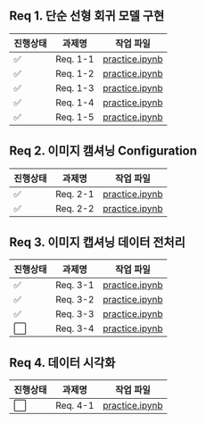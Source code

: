 ## Req 1. 단순 선형 회귀 모델 구현

| 진행상태           | 과제명              | 작업 파일                   |
| ------------------ | -------------------| ---------------------- |
| :white_check_mark: | Req. 1-1           | [practice.ipynb](practice.ipynb)    |
| :white_check_mark: | Req. 1-2           | [practice.ipynb](practice.ipynb)     |
| :white_check_mark: | Req. 1-3           | [practice.ipynb](practice.ipynb)      |
| :white_check_mark: | Req. 1-4           | [practice.ipynb](practice.ipynb)     |
| :white_check_mark: | Req. 1-5           | [practice.ipynb](practice.ipynb)  |

## Req 2. 이미지 캠셔닝 Configuration

| 진행상태           | 과제명              | 작업 파일                   |
| ------------------ | -------------------| ---------------------- |
| :white_check_mark: | Req. 2-1           | [practice.ipynb](practice.ipynb)      |
| :white_check_mark: | Req. 2-2           | [practice.ipynb](practice.ipynb)     |

## Req 3. 이미지 캡셔닝 데이터 전처리

| 진행상태           | 과제명              | 작업 파일                    |
| ------------------ | -------------------| ---------------------- |
| :white_check_mark: | Req. 3-1           | [practice.ipynb](practice.ipynb)     |
| :white_check_mark: | Req. 3-2           | [practice.ipynb](practice.ipynb)    |
| :white_check_mark: | Req. 3-3           | [practice.ipynb](practice.ipynb)     |
| :white_large_square: | Req. 3-4           | [practice.ipynb](practice.ipynb)     |

## Req 4. 데이터 시각화

| 진행상태           | 과제명              | 작업 파일                    |
| ------------------ | -------------------| ---------------------- |
| :white_large_square: | Req. 4-1           | [practice.ipynb](practice.ipynb)     |


